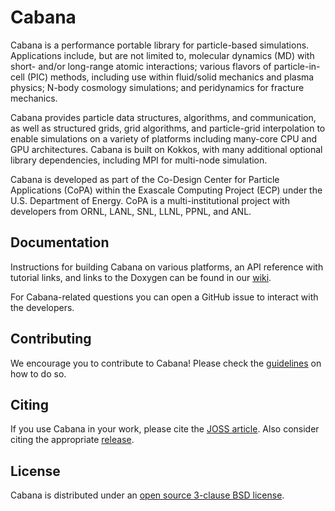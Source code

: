# Cabana

Cabana is a performance portable library for particle-based simulations.
Applications include, but are not limited to, molecular dynamics (MD) with
short- and/or long-range atomic interactions; various flavors of particle-in-cell
(PIC) methods, including use within fluid/solid mechanics and plasma
physics; N-body cosmology simulations; and peridynamics for fracture mechanics.

Cabana provides particle data structures, algorithms, and communication, as
well as structured grids, grid algorithms, and particle-grid interpolation to
enable simulations on a variety of platforms including many-core CPU and
GPU architectures. Cabana is built on Kokkos, with many additional
optional library dependencies, including MPI for multi-node simulation.

Cabana is developed as part of the Co-Design Center for Particle Applications
(CoPA) within the Exascale Computing Project (ECP) under the U.S. Department
of Energy. CoPA is a multi-institutional project with developers from ORNL,
LANL, SNL, LLNL, PPNL, and ANL.

## Documentation

Instructions for building Cabana on various platforms, an API reference with
tutorial links, and links to the Doxygen can be found in our
[wiki](https://github.com/ECP-copa/Cabana/wiki).

For Cabana-related questions you can open a GitHub issue to interact with the
developers.

## Contributing

We encourage you to contribute to Cabana! Please check the
[guidelines](CONTRIBUTING.md) on how to do so.

## Citing

If you use Cabana in your work, please cite the [JOSS article](CITATION.bib).
Also consider citing the appropriate [release](https://doi.org/10.5281/zenodo.2558368).

## License

Cabana is distributed under an [open source 3-clause BSD license](LICENSE).
